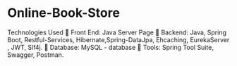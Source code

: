# Online-Book-Store


Technologies Used
	Front End: Java Server Page
	Backend: Java, Spring Boot, Restful-Services, Hibernate,Spring-DataJpa, Ehcaching, EurekaServer , JWT, Slf4j.
	Database: MySQL - database
	Tools: Spring Tool Suite, Swagger, Postman.

